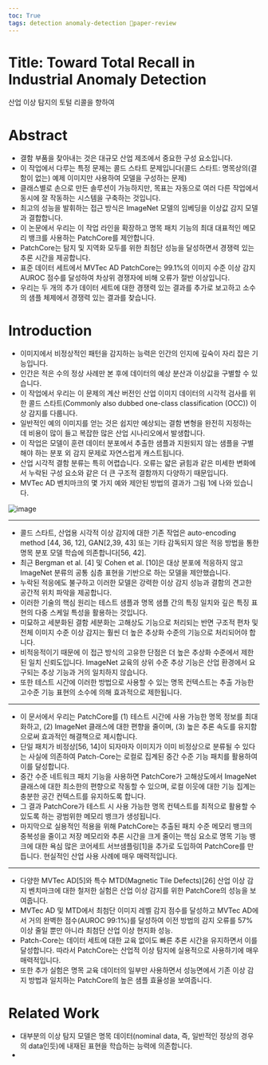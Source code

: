 ```yaml
---
toc: True
tags: detection anomaly-detection 🌟paper-review
---
```


# Title: Toward Total Recall in Industrial Anomaly Detection 
산업 이상 탐지의 토털 리콜을 향하여

# Abstract
* 결함 부품을 찾아내는 것은 대규모 산업 제조에서 중요한 구성 요소입니다.
* 이 작업에서 다루는 특정 문제는 콜드 스타트 문제입니다(콜드 스타트: 명목상의(결함이 없는) 예제 이미지만 사용하여 모델을 구성하는 문제)
* 클래스별로 손으로 만든 솔루션이 가능하지만, 목표는 자동으로 여러 다른 작업에서 동시에 잘 작동하는 시스템을 구축하는 것입니다.
* 최고의 성능을 발휘하는 접근 방식은 ImageNet 모델의 임베딩을 이상값 감지 모델과 결합합니다.
* 이 논문에서 우리는 이 작업 라인을 확장하고 명목 패치 기능의 최대 대표적인 메모리 뱅크를 사용하는 PatchCore를 제안합니다.
* PatchCore는 탐지 및 지역화 모두를 위한 최첨단 성능을 달성하면서 경쟁력 있는 추론 시간을 제공합니다.
* 표준 데이터 세트에서 MVTec AD PatchCore는 99.1%의 이미지 수준 이상 감지 AUROC 점수를 달성하여 차상위 경쟁자에 비해 오류가 절반 이상입니다.
* 우리는 두 개의 추가 데이터 세트에 대한 경쟁력 있는 결과를 추가로 보고하고 소수의 샘플 체제에서 경쟁력 있는 결과를 찾습니다.

# Introduction 
* 이미지에서 비정상적인 패턴을 감지하는 능력은 인간의 인지에 깊숙이 자리 잡은 기능입니다.
* 인간은 적은 수의 정상 사례만 본 후에 데이터의 예상 분산과 이상값을 구별할 수 있습니다.
* 이 작업에서 우리는 이 문제의 계산 버전인 산업 이미지 데이터의 시각적 검사를 위한 콜드 스타트(Commonly also dubbed one-class classification (OCC)) 이상 감지를 다룹니다.
* 일반적인 예의 이미지를 얻는 것은 쉽지만 예상되는 결함 변형을 완전히 지정하는 데 비용이 많이 들고 복잡한 많은 산업 시나리오에서 발생합니다.
* 이 작업은 모델이 훈련 데이터 분포에서 추출한 샘플과 지원되지 않는 샘플을 구별해야 하는 분포 외 감지 문제로 자연스럽게 캐스트됩니다.
* 산업 시각적 결함 분류는 특히 어렵습니다. 오류는 얇은 긁힘과 같은 미세한 변화에서 누락된 구성 요소와 같은 더 큰 구조적 결함까지 다양하기 때문입니다.
* MVTec AD 벤치마크의 몇 가지 예와 제안된 방법의 결과가 그림 1에 나와 있습니다.

![image](https://user-images.githubusercontent.com/67637935/145343501-0dc64550-78ac-4965-85b0-bbaf545c8599.png)

---

* 콜드 스타트, 산업용 시각적 이상 감지에 대한 기존 작업은 auto-encoding method [44, 36, 12], GAN[2,39, 43] 또는 기타 감독되지 않은 적응 방법을 통한 명목 분포 모델 학습에 의존합니다[56, 42].
* 최근 Bergman et al. [4] 및 Cohen et al. [10]은 대상 분포에 적응하지 않고 ImageNet 분류의 공통 심층 표현을 기반으로 하는 모델을 제안했습니다.
* 누락된 적응에도 불구하고 이러한 모델은 강력한 이상 감지 성능과 결함의 견고한 공간적 위치 파악을 제공합니다.
* 이러한 기술의 핵심 원리는 테스트 샘플과 명목 샘플 간의 특징 일치와 깊은 특징 표현의 다중 스케일 특성을 활용하는 것입니다.
* 미묘하고 세분화된 결함 세분화는 고해상도 기능으로 처리되는 반면 구조적 편차 및 전체 이미지 수준 이상 감지는 훨씬 더 높은 추상화 수준의 기능으로 처리되어야 합니다.
* 비적응적이기 때문에 이 접근 방식의 고유한 단점은 더 높은 추상화 수준에서 제한된 일치 신뢰도입니다. ImageNet 교육의 상위 수준 추상 기능은 산업 환경에서 요구되는 추상 기능과 거의 일치하지 않습니다.
* 또한 테스트 시간에 이러한 방법으로 사용할 수 있는 명목 컨텍스트는 추출 가능한 고수준 기능 표현의 소수에 의해 효과적으로 제한됩니다.

---

* 이 문서에서 우리는 PatchCore를 (1) 테스트 시간에 사용 가능한 명목 정보를 최대화하고, (2) ImageNet 클래스에 대한 편향을 줄이며, (3) 높은 추론 속도를 유지함으로써 효과적인 해결책으로 제시합니다.
* 단일 패치가 비정상[56, 14]이 되자마자 이미지가 이미 비정상으로 분류될 수 있다는 사실에 의존하여 Patch-Core는 로컬로 집계된 중간 수준 기능 패치를 활용하여 이를 달성합니다.
* 중간 수준 네트워크 패치 기능을 사용하면 PatchCore가 고해상도에서 ImageNet 클래스에 대한 최소한의 편향으로 작동할 수 있으며, 로컬 이웃에 대한 기능 집계는 충분한 공간 컨텍스트를 유지하도록 합니다.
* 그 결과 PatchCore가 테스트 시 사용 가능한 명목 컨텍스트를 최적으로 활용할 수 있도록 하는 광범위한 메모리 뱅크가 생성됩니다.
* 마지막으로 실용적인 적용을 위해 PatchCore는 추출된 패치 수준 메모리 뱅크의 중복성을 줄이고 저장 메모리와 추론 시간을 크게 줄이는 핵심 요소로 명목 기능 뱅크에 대한 욕심 많은 코어세트 서브샘플링[1]을 추가로 도입하여 PatchCore를 만듭니다. 현실적인 산업 사용 사례에 매우 매력적입니다.

---

* 다양한 MVTec AD[5]와 특수 MTD(Magnetic Tile Defects)[26] 산업 이상 감지 벤치마크에 대한 철저한 실험은 산업 이상 감지를 위한 PatchCore의 성능을 보여줍니다.
* MVTec AD 및 MTD에서 최첨단 이미지 레벨 감지 점수를 달성하고 MVTec AD에서 거의 완벽한 점수(AUROC 99:1%)를 달성하여 이전 방법의 감지 오류를 57% 이상 줄일 뿐만 아니라 최첨단 산업 이상 현지화 성능.
* Patch-Core는 데이터 세트에 대한 교육 없이도 빠른 추론 시간을 유지하면서 이를 달성합니다. 따라서 PatchCore는 산업적 이상 탐지에 실용적으로 사용하기에 매우 매력적입니다.
* 또한 추가 실험은 명목 교육 데이터의 일부만 사용하면서 성능면에서 기존 이상 감지 방법과 일치하는 PatchCore의 높은 샘플 효율성을 보여줍니다.

# Related Work

* 대부분의 이상 탐지 모델은 명목 데이터(nominal data, 즉, 일반적인 정상의 경우의 data인듯)에 내재된 표현을 학습하는 능력에 의존합니다.
* 
